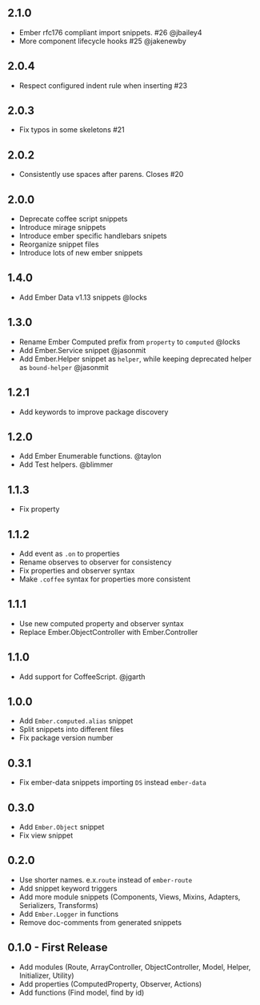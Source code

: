 ## 2.1.0
* Ember rfc176 compliant import snippets. #26 @jbailey4
* More component lifecycle hooks #25 @jakenewby

## 2.0.4
* Respect configured indent rule when inserting #23

## 2.0.3
* Fix typos in some skeletons #21

## 2.0.2
* Consistently use spaces after parens. Closes #20

## 2.0.0
* Deprecate coffee script snippets
* Introduce mirage snippets
* Introduce ember specific handlebars snipets
* Reorganize snippet files
* Introduce lots of new ember snippets

## 1.4.0
* Add Ember Data v1.13 snippets @locks

## 1.3.0
* Rename Ember Computed prefix from `property` to `computed` @locks
* Add Ember.Service snippet @jasonmit
* Add Ember.Helper snippet as `helper`, while keeping deprecated helper as `bound-helper` @jasonmit

## 1.2.1
* Add keywords to improve package discovery

## 1.2.0
* Add Ember Enumerable functions. @taylon
* Add Test helpers. @blimmer

## 1.1.3
* Fix property

## 1.1.2
* Add event as `.on` to properties
* Rename observes to observer for consistency
* Fix properties and observer syntax
* Make `.coffee` syntax for properties more consistent

## 1.1.1
* Use new computed property and observer syntax
* Replace Ember.ObjectController with Ember.Controller

## 1.1.0
* Add support for CoffeeScript. @jgarth

## 1.0.0
* Add `Ember.computed.alias` snippet
* Split snippets into different files
* Fix package version number

## 0.3.1
* Fix ember-data snippets importing `DS` instead `ember-data`

## 0.3.0
* Add `Ember.Object` snippet
* Fix view snippet

## 0.2.0
* Use shorter names. e.x.`route` instead of `ember-route`
* Add snippet keyword triggers
* Add more module snippets (Components, Views, Mixins, Adapters, Serializers, Transforms)
* Add `Ember.Logger` in functions
* Remove doc-comments from generated snippets

## 0.1.0 - First Release
* Add modules (Route, ArrayController, ObjectController, Model,
Helper, Initializer, Utility)
* Add properties (ComputedProperty, Observer, Actions)
* Add functions (Find model, find by id)
